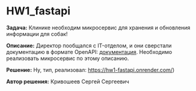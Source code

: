 # HW1_fastapi

**Задача:** Клинике необходим микросервис для хранения и обновления информации для собак!

**Описание:** Директор пообщался с IT-отделом, и они сверстали документацию в формате OpenAPI: [документация](https://drive.google.com/file/d/1qtHEGCl2gpLxOR7CJPOC40tHp4hwYL5_/view). Необходимо реализовать микросервис по этому описанию.

**Решение:** Ну, тип, реализовал: https://hw1-fastapi.onrender.com/)

**Автор решения:** Кривошеев Сергей Сергеевич

